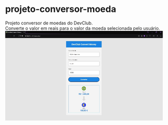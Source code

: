 # projeto-conversor-moeda
Projeto conversor de moedas do DevClub. <br> Converte o valor em reais para o valor da moeda selecionada pelo usuário.
<img src="assets/exemplo.jpg">
